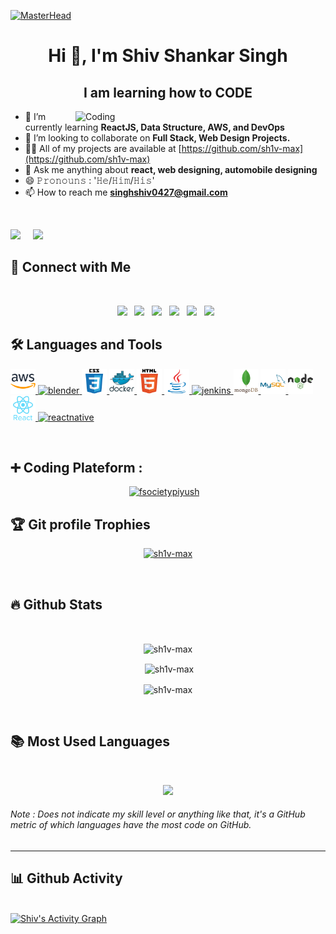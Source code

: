 
<!--
**sh1v-max/sh1v-max** is a ✨ _special_ ✨ repository because its `README.md` (this file) appears on your GitHub profile.

Here are some ideas to get you started:

- 🔭 I’m currently working on ...
- 🌱 I’m currently learning ...
- 👯 I’m looking to collaborate on ...
- 🤔 I’m looking for help with ...
- 💬 Ask me about ...
- 📫 How to reach me: ...
- 😄 Pronouns: ...
- ⚡ Fun fact: ...
-->
[![MasterHead](https://i.pinimg.com/originals/0f/25/e4/0f25e4668c1c7740b5ed41835339d67f.gif)]()
<h1 align="center">Hi 👋, I'm Shiv Shankar Singh</h1>
<h2 align="center">I am learning how to CODE</h2>
<img align="right" alt="Coding" width="400" src="https://camo.githubusercontent.com/cae12fddd9d6982901d82580bdf321d81fb299141098ca1c2d4891870827bf17/68747470733a2f2f6d69726f2e6d656469756d2e636f6d2f6d61782f313336302f302a37513379765349765f7430696f4a2d5a2e676966">




- 🌱 I’m currently learning **ReactJS, Data Structure, AWS, and DevOps**
- 👯 I’m looking to collaborate on **Full Stack, Web Design Projects.**
- 👨‍💻 All of my projects are available at [https://github.com/sh1v-max](https://github.com/sh1v-max)
- 💬 Ask me anything about **react, web designing, automobile designing**
- 😄 𝙿𝚛𝚘𝚗𝚘𝚞𝚗𝚜 : '𝙷𝚎/𝙷𝚒𝚖/𝙷𝚒𝚜'
- 📫 How to reach me **singhshiv0427@gmail.com**
<br>

<img src="https://komarev.com/ghpvc/?username=sh1v-max">&nbsp;&nbsp;&nbsp;&nbsp;
<img src="https://img.shields.io/github/followers/sh1v-max?style=social">&nbsp;&nbsp;&nbsp;&nbsp;



## 🤝 Connect with Me
<br>
<p align='center'>
<a href="mailto:singhshiv0427@gmail.com" target="_blank">
<img src="https://img.shields.io/badge/Gmail-D14836?style=for-the-badge&logo=gmail&logoColor=white"></a>&nbsp;&nbsp;
 
<a href="https://www.linkedin.com/in/shiv-shankar-singh-2070521ba/" target="_blank">
<img src="https://img.shields.io/badge/linkedin-%230077B5.svg?style=for-the-badge&logo=linkedin&logoColor=white"></a>&nbsp;&nbsp;
 
<a href="https://www.reddit.com/user/Recent_Cellist_8103/" target="_blank">
<img src="https://img.shields.io/badge/Reddit-FF4500?style=for-the-badge&logo=reddit&logoColor=white"></a>&nbsp;&nbsp;
 
 <a href="https://www.facebook.com/singhshiv01" target="_blank">
<img src="https://img.shields.io/badge/Facebook-%231877F2.svg?style=for-the-badge&logo=Facebook&logoColor=white"></a>&nbsp;&nbsp;
 
  <a href="https://x.com/1amWaziR" target="_blank">
<img src="https://img.shields.io/badge/X-%231DA1F2.svg?style=for-the-badge&logo=Twitter&logoColor=white"></a>&nbsp;&nbsp;
 
  <a href="https://www.instagram.com/singh_shiv0/" target="_blank">
<img src="https://img.shields.io/badge/Instagram-%23E4405F.svg?style=for-the-badge&logo=Instagram&logoColor=white"></a>&nbsp;&nbsp;
 <br>
 </p> 




## 🛠️ Languages and Tools
<p align="left"> <a href="https://aws.amazon.com" target="_blank" rel="noreferrer"> <img src="https://raw.githubusercontent.com/devicons/devicon/master/icons/amazonwebservices/amazonwebservices-original-wordmark.svg" alt="aws" width="40" height="40"/> </a> <a href="https://www.blender.org/" target="_blank" rel="noreferrer"> <img src="https://download.blender.org/branding/community/blender_community_badge_white.svg" alt="blender" width="40" height="40"/> </a> <a href="https://www.w3schools.com/css/" target="_blank" rel="noreferrer"> <img src="https://raw.githubusercontent.com/devicons/devicon/master/icons/css3/css3-original-wordmark.svg" alt="css3" width="40" height="40"/> </a> <a href="https://www.docker.com/" target="_blank" rel="noreferrer"> <img src="https://raw.githubusercontent.com/devicons/devicon/master/icons/docker/docker-original-wordmark.svg" alt="docker" width="40" height="40"/> </a> <a href="https://www.w3.org/html/" target="_blank" rel="noreferrer"> <img src="https://raw.githubusercontent.com/devicons/devicon/master/icons/html5/html5-original-wordmark.svg" alt="html5" width="40" height="40"/> </a> <a href="https://www.java.com" target="_blank" rel="noreferrer"> <img src="https://raw.githubusercontent.com/devicons/devicon/master/icons/java/java-original.svg" alt="java" width="40" height="40"/> </a> <a href="https://www.jenkins.io" target="_blank" rel="noreferrer"> <img src="https://www.vectorlogo.zone/logos/jenkins/jenkins-icon.svg" alt="jenkins" width="40" height="40"/> </a> <a href="https://www.mongodb.com/" target="_blank" rel="noreferrer"> <img src="https://raw.githubusercontent.com/devicons/devicon/master/icons/mongodb/mongodb-original-wordmark.svg" alt="mongodb" width="40" height="40"/> </a> <a href="https://www.mysql.com/" target="_blank" rel="noreferrer"> <img src="https://raw.githubusercontent.com/devicons/devicon/master/icons/mysql/mysql-original-wordmark.svg" alt="mysql" width="40" height="40"/> </a> <a href="https://nodejs.org" target="_blank" rel="noreferrer"> <img src="https://raw.githubusercontent.com/devicons/devicon/master/icons/nodejs/nodejs-original-wordmark.svg" alt="nodejs" width="40" height="40"/> </a> <a href="https://reactjs.org/" target="_blank" rel="noreferrer"> <img src="https://raw.githubusercontent.com/devicons/devicon/master/icons/react/react-original-wordmark.svg" alt="react" width="40" height="40"/> </a> <a href="https://reactnative.dev/" target="_blank" rel="noreferrer"> <img src="https://reactnative.dev/img/header_logo.svg" alt="reactnative" width="40" height="40"/> </a> </p>
<br>


## ➕ Coding Plateform  :
<p align='center'>
 
<a href="https://leetcode.com/shiv0427/" target="blank">
 <img src="https://img.shields.io/badge/LeetCode-000000?style=for-the-badge&logo=LeetCode&logoColor=#d16c06" alt="fsocietypiyush" /></a> &nbsp;&nbsp;
 <br>
</p>

## :trophy: Git profile Trophies
<p align="center"> <a href="https://github.com/ryo-ma/github-profile-trophy"><img src="https://github-profile-trophy.vercel.app/?username=sh1v-max&theme=algolia&margin-w=15&margin-h=5" alt="sh1v-max" /></a> </p>
<br/>

## 🔥 Github Stats
<br/>
<p align="center"><img align="center" src="https://github-readme-streak-stats.herokuapp.com/?user=sh1v-max&theme=algolia" alt="sh1v-max" /></p>
<p align="center">&nbsp;<img align="center" src="https://github-readme-stats.vercel.app/api?username=sh1v-max&show_icons=true&locale=en" alt="sh1v-max" /></p>
<p align="center"><img align="center" src="https://github-readme-stats.vercel.app/api/top-langs?username=sh1v-max&show_icons=true&locale=en&layout=compact" alt="sh1v-max" /></p>
<br/> 


## 📚 Most Used Languages 
<br>
<p align='center'>
<img src="https://github-readme-stats.anuraghazra1.vercel.app/api/top-langs/?usernamesh1v-max=&theme=radical&hide_border=true&no-bg=true&no-frame=true&langs_count=10">
</p>
<p align='center'>
<h6>Note : Does not indicate my skill level or anything like that, it's a GitHub metric of which languages have the most code on GitHub.</h6>
</p>

<hr>




## 📊 Github Activity
<br/>
   <a href="https://github.com/sh1v-max"><img alt="Shiv's Activity Graph" src="https://github-readme-activity-graph.cyclic.app/graph?username=sh1v-max&custom_title=Shiv's%20%20Graph&hide_border=true&theme=react-dark"/></a>
  <br/>
<br/>
